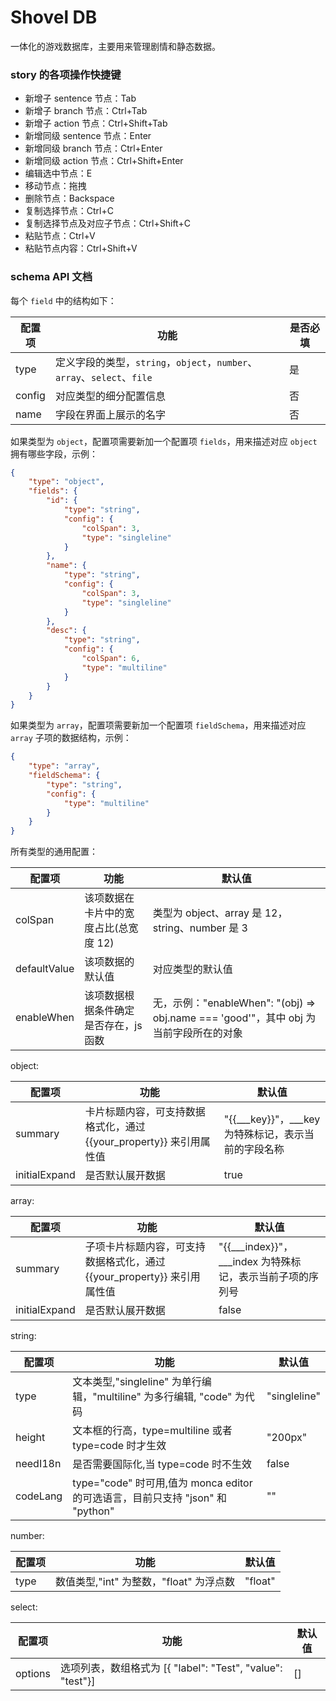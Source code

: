 # Shovel DB

一体化的游戏数据库，主要用来管理剧情和静态数据。

### story 的各项操作快捷键

- 新增子 sentence 节点：Tab
- 新增子 branch 节点：Ctrl+Tab
- 新增子 action 节点：Ctrl+Shift+Tab
- 新增同级 sentence 节点：Enter
- 新增同级 branch 节点：Ctrl+Enter
- 新增同级 action 节点：Ctrl+Shift+Enter
- 编辑选中节点：E
- 移动节点：拖拽
- 删除节点：Backspace
- 复制选择节点：Ctrl+C
- 复制选择节点及对应子节点：Ctrl+Shift+C
- 粘贴节点：Ctrl+V
- 粘贴节点内容：Ctrl+Shift+V

### schema API 文档

每个 `field` 中的结构如下：

| 配置项 | 功能                                                         | 是否必填 |
| ------ | ------------------------------------------------------------ | -------- |
| type   | 定义字段的类型，`string`，`object`，`number`、`array`、`select`、`file` | 是       |
| config | 对应类型的细分配置信息                                       | 否       |
| name   | 字段在界面上展示的名字                                       | 否       |



如果类型为 `object`，配置项需要新加一个配置项 `fields`，用来描述对应 `object` 拥有哪些字段，示例：

```json
{
    "type": "object",
    "fields": {
        "id": {
            "type": "string",
            "config": {
                "colSpan": 3,
                "type": "singleline"
            }
        },
        "name": {
            "type": "string",
            "config": {
                "colSpan": 3,
                "type": "singleline"
            }
        },
        "desc": {
            "type": "string",
            "config": {
                "colSpan": 6,
                "type": "multiline"
            }
        }
    }
}
```

如果类型为 `array`，配置项需要新加一个配置项 `fieldSchema`，用来描述对应 `array` 子项的数据结构，示例：

```json
{
    "type": "array",
    "fieldSchema": {
        "type": "string",
        "config": {
            "type": "multiline"
        }
    }
}
```

所有类型的通用配置：

| 配置项       | 功能                                  | 默认值                                                       |
| ------------ | ------------------------------------- | ------------------------------------------------------------ |
| colSpan      | 该项数据在卡片中的宽度占比(总宽度 12) | 类型为 object、array 是 12，string、number 是 3              |
| defaultValue | 该项数据的默认值                      | 对应类型的默认值                                             |
| enableWhen   | 该项数据根据条件确定是否存在，js 函数 | 无，示例："enableWhen": "(obj) => obj.name === 'good'"，其中 obj 为当前字段所在的对象 |



object:

| 配置项        | 功能                                                         | 默认值                                                 |
| ------------- | ------------------------------------------------------------ | ------------------------------------------------------ |
| summary       | 卡片标题内容，可支持数据格式化，通过 {{your_property}} 来引用属性值 | "{{___key}}"，\_\_\_key 为特殊标记，表示当前的字段名称 |
| initialExpand | 是否默认展开数据                                             | true                                                   |



array:

| 配置项        | 功能                                                         | 默认值                                                       |
| ------------- | ------------------------------------------------------------ | ------------------------------------------------------------ |
| summary       | 子项卡片标题内容，可支持数据格式化，通过 {{your_property}} 来引用属性值 | "{{___index}}"，\_\_\_index 为特殊标记，表示当前子项的序列号 |
| initialExpand | 是否默认展开数据                                             | false                                                        |



string:

| 配置项                  | 功能                                                     | 默认值                                                       |
| ----------------------- | -------------------------------------------------------- | ------------------------------------------------------------ |
| type                    | 文本类型,"singleline" 为单行编辑，"multiline" 为多行编辑, "code" 为代码 | "singleline"                                                 |
| height                  | 文本框的行高，type=multiline 或者 type=code 时才生效       | "200px"                                                      |
| needI18n                | 是否需要国际化,当 type=code 时不生效                                           | false                                                        |
| codeLang                | type="code" 时可用,值为 monca editor 的可选语言，目前只支持 "json" 和 "python" | ""                                                        |



number:

| 配置项                  | 功能                                           | 默认值                                                       |
| ----------------------- | ---------------------------------------------- | ------------------------------------------------------------ |
| type                    | 数值类型,"int" 为整数，"float" 为浮点数        | "float"                                                      |



select:

| 配置项  | 功能                                                      | 默认值 |
| ------- | --------------------------------------------------------- | ------ |
| options | 选项列表，数组格式为 [{ "label": "Test", "value": "test"}] | []     |

